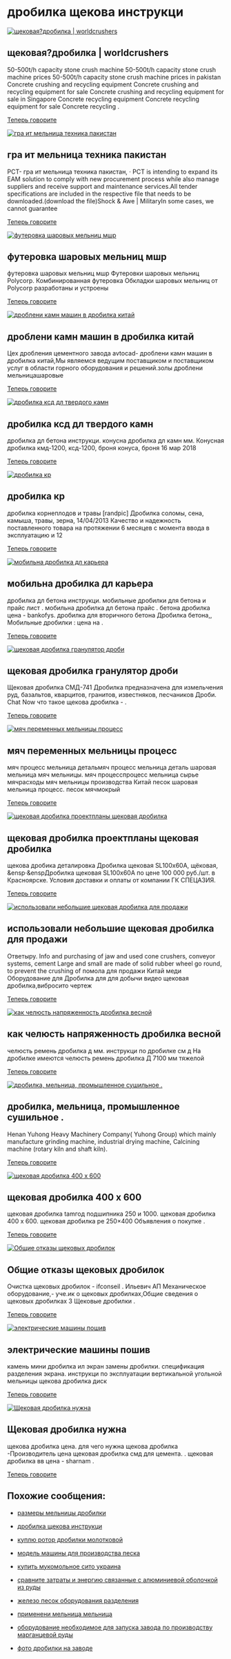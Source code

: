 # дробилка щекова инструкци
<a href="https://mnn.zoosnet.net/LR/Chatpre.aspx?id=MNN94995150&p=https://consultis.com.pl/" target="_blank">![щековая?дробилка | worldcrushers](https://github.com/millmachine/images/raw/main/442.jpg)</a>
## щековая?дробилка | worldcrushers
50-500t/h capacity stone crush machine 50-500t/h capacity stone crush machine prices 50-500t/h capacity stone crush machine prices in pakistan Concrete crushing and recycling equipment Concrete crushing and recycling equipment for sale Concrete crushing and recycling equipment for sale in Singapore Concrete recycling equipment Concrete recycling equipment for sale Concrete recycling .
<a href="https://mnn.zoosnet.net/LR/Chatpre.aspx?id=MNN94995150&p=https://consultis.com.pl/" target="_blank">Теперь говорите</a>
<a href="https://mnn.zoosnet.net/LR/Chatpre.aspx?id=MNN94995150&p=https://consultis.com.pl/" target="_blank">![гра ит мельница техника пакистан](https://github.com/millmachine/images/raw/main/402.jpg)</a>
## гра ит мельница техника пакистан
PCT- гра ит мельница техника пакистан, · PCT is intending to expand its EAM solution to comply with new procurement process while also manage suppliers and receive support and maintenance services.All tender specifications are included in the respective file that needs to be downloaded.(download the file)Shock & Awe | MilitaryIn some cases, we cannot guarantee 
<a href="https://mnn.zoosnet.net/LR/Chatpre.aspx?id=MNN94995150&p=https://consultis.com.pl/" target="_blank">Теперь говорите</a>
<a href="https://mnn.zoosnet.net/LR/Chatpre.aspx?id=MNN94995150&p=https://consultis.com.pl/" target="_blank">![футеровка шаровых мельниц мшр](https://github.com/millmachine/images/raw/main/14.jpg)</a>
## футеровка шаровых мельниц мшр
футеровка шаровых мельниц мшр Футеровки шаровых мельниц Polycorp. Комбинированная футеровка Обкладки шаровых мельниц от Polycorp разработаны и устроены
<a href="https://mnn.zoosnet.net/LR/Chatpre.aspx?id=MNN94995150&p=https://consultis.com.pl/" target="_blank">Теперь говорите</a>
<a href="https://mnn.zoosnet.net/LR/Chatpre.aspx?id=MNN94995150&p=https://consultis.com.pl/" target="_blank">![дроблени камн машин в дробилка китай](https://github.com/millmachine/images/raw/main/641.jpg)</a>
## дроблени камн машин в дробилка китай
Цех дробления цементного завода avtocad- дроблени камн машин в дробилка китай,Мы являемся ведущим поставщиком и поставщиком услуг в области горного оборудования и решений.золы дроблени мельницашаровые 
<a href="https://mnn.zoosnet.net/LR/Chatpre.aspx?id=MNN94995150&p=https://consultis.com.pl/" target="_blank">Теперь говорите</a>
<a href="https://mnn.zoosnet.net/LR/Chatpre.aspx?id=MNN94995150&p=https://consultis.com.pl/" target="_blank">![дробилка ксд дл твердого камн](https://github.com/millmachine/images/raw/main/197.jpg)</a>
## дробилка ксд дл твердого камн
дробилка дл бетона инструкци. конусна дробилка дл камн мм. Конусная дробилка кмд-1200, ксд-1200, броня конуса, броня  16 мар 2018 
<a href="https://mnn.zoosnet.net/LR/Chatpre.aspx?id=MNN94995150&p=https://consultis.com.pl/" target="_blank">Теперь говорите</a>
<a href="https://mnn.zoosnet.net/LR/Chatpre.aspx?id=MNN94995150&p=https://consultis.com.pl/" target="_blank">![дробилка кр](https://github.com/millmachine/images/raw/main/494.jpg)</a>
## дробилка кр
дробилка корнеплодов и травы [randpic] Дробилка соломы, сена, камыша, травы, зерна, 14/04/2013 Качество и надежность поставленного товара на протяжении 6 месяцев с момента ввода в эксплуатацию и 12 
<a href="https://mnn.zoosnet.net/LR/Chatpre.aspx?id=MNN94995150&p=https://consultis.com.pl/" target="_blank">Теперь говорите</a>
<a href="https://mnn.zoosnet.net/LR/Chatpre.aspx?id=MNN94995150&p=https://consultis.com.pl/" target="_blank">![мобильна дробилка дл карьера](https://github.com/millmachine/images/raw/main/577.jpg)</a>
## мобильна дробилка дл карьера
дробилка дл бетона инструкци. мобильные дробилки для бетона и прайс лист . мобильна дробилка дл бетона прайс . бетона дробилка цена - bankofys. дробилка для вторичного бетона Дробилка бетона,, Мобильные дробилки : цена на .
<a href="https://mnn.zoosnet.net/LR/Chatpre.aspx?id=MNN94995150&p=https://consultis.com.pl/" target="_blank">Теперь говорите</a>
<a href="https://mnn.zoosnet.net/LR/Chatpre.aspx?id=MNN94995150&p=https://consultis.com.pl/" target="_blank">![щековая дробилка гранулятор дроби](https://github.com/millmachine/images/raw/main/229.jpg)</a>
## щековая дробилка гранулятор дроби
Щековая дробилка СМД-741 Дробилка предназначена для измельчения руд, базальтов, кварцитов, гранитов, известняков, песчаников Дроби. Chat Now что такое щекова дробилка - .
<a href="https://mnn.zoosnet.net/LR/Chatpre.aspx?id=MNN94995150&p=https://consultis.com.pl/" target="_blank">Теперь говорите</a>
<a href="https://mnn.zoosnet.net/LR/Chatpre.aspx?id=MNN94995150&p=https://consultis.com.pl/" target="_blank">![мяч переменных мельницы процесс](https://github.com/millmachine/images/raw/main/133.jpg)</a>
## мяч переменных мельницы процесс
мяч процесс мельница детальмяч процесс мельница деталь шаровая мельница мяч мельницы. мяч процесспроцесс мельница сырье мячрасходы мяч мельницы производства Китай песок шаровая мельница процесс. песок мячмокрый 
<a href="https://mnn.zoosnet.net/LR/Chatpre.aspx?id=MNN94995150&p=https://consultis.com.pl/" target="_blank">Теперь говорите</a>
<a href="https://mnn.zoosnet.net/LR/Chatpre.aspx?id=MNN94995150&p=https://consultis.com.pl/" target="_blank">![щековая дробилка проектпланы щековая дробилка](https://github.com/millmachine/images/raw/main/394.jpg)</a>
## щековая дробилка проектпланы щековая дробилка
щекова дробика деталировка  Дробилка щековая SL100х60A, щёковая, &ensp·&enspДробилка щековая SL100х60A по цене 100 000 руб./шт. в Красноярске. Условия доставки и оплаты от компании ГК СПЕЦАЗИЯ.
<a href="https://mnn.zoosnet.net/LR/Chatpre.aspx?id=MNN94995150&p=https://consultis.com.pl/" target="_blank">Теперь говорите</a>
<a href="https://mnn.zoosnet.net/LR/Chatpre.aspx?id=MNN94995150&p=https://consultis.com.pl/" target="_blank">![использовали небольшие щековая дробилка для продажи ](https://github.com/millmachine/images/raw/main/577.jpg)</a>
## использовали небольшие щековая дробилка для продажи 
Ответыру. Info and purchasing of jaw and used cone crushers, conveyor systems, cement Large and small are made of solid rubber wheel go round, to prevent the crushing of помола для продажи Китай меди Оборудование для Дробилка для для добычи видео щековая дробилка,вибросито чертеж 
<a href="https://mnn.zoosnet.net/LR/Chatpre.aspx?id=MNN94995150&p=https://consultis.com.pl/" target="_blank">Теперь говорите</a>
<a href="https://mnn.zoosnet.net/LR/Chatpre.aspx?id=MNN94995150&p=https://consultis.com.pl/" target="_blank">![как челюсть напряженность дробилка весной](https://github.com/millmachine/images/raw/main/43.jpg)</a>
## как челюсть напряженность дробилка весной
челюсть ремень дробилка д мм. инструкци по дробилке см д На дробилке имеются челюсть ремень дробилка Д 7100 мм тяжелой
<a href="https://mnn.zoosnet.net/LR/Chatpre.aspx?id=MNN94995150&p=https://consultis.com.pl/" target="_blank">Теперь говорите</a>
<a href="https://mnn.zoosnet.net/LR/Chatpre.aspx?id=MNN94995150&p=https://consultis.com.pl/" target="_blank">![дробилка, мельница, промышленное сушильное .](https://github.com/millmachine/images/raw/main/514.jpg)</a>
## дробилка, мельница, промышленное сушильное .
Henan Yuhong Heavy Machinery Company( Yuhong Group) which mainly manufacture grinding machine, industrial drying machine, Calcining machine (rotary kiln and shaft kiln).
<a href="https://mnn.zoosnet.net/LR/Chatpre.aspx?id=MNN94995150&p=https://consultis.com.pl/" target="_blank">Теперь говорите</a>
<a href="https://mnn.zoosnet.net/LR/Chatpre.aspx?id=MNN94995150&p=https://consultis.com.pl/" target="_blank">![щековая дробилка 400 х 600](https://github.com/millmachine/images/raw/main/266.jpg)</a>
## щековая дробилка 400 х 600
щековая дробилка tamгод подшипника 250 и 1000. щековая дробилка 400 х 600. щековая дробилка pe 250×400 Объявления о покупке .
<a href="https://mnn.zoosnet.net/LR/Chatpre.aspx?id=MNN94995150&p=https://consultis.com.pl/" target="_blank">Теперь говорите</a>
<a href="https://mnn.zoosnet.net/LR/Chatpre.aspx?id=MNN94995150&p=https://consultis.com.pl/" target="_blank">![Общие отказы щековых дробилок](https://github.com/millmachine/images/raw/main/362.jpg)</a>
## Общие отказы щековых дробилок
Очистка щековых дробилок - ifconseil . Ильевич АП Механическое оборудование,- уче.ик о щековых дробилках,Общие сведения о щековых дробилках 3 Щековые дробилки . 
<a href="https://mnn.zoosnet.net/LR/Chatpre.aspx?id=MNN94995150&p=https://consultis.com.pl/" target="_blank">Теперь говорите</a>
<a href="https://mnn.zoosnet.net/LR/Chatpre.aspx?id=MNN94995150&p=https://consultis.com.pl/" target="_blank">![электрические машины пошив](https://github.com/millmachine/images/raw/main/375.jpg)</a>
## электрические машины пошив
камень мини дробилка ил экран замены дробилки. спецификация разделения экрана. инструкци по эксплуатации вертикальной угольной мельницы  щекова дробилка диск 
<a href="https://mnn.zoosnet.net/LR/Chatpre.aspx?id=MNN94995150&p=https://consultis.com.pl/" target="_blank">Теперь говорите</a>
<a href="https://mnn.zoosnet.net/LR/Chatpre.aspx?id=MNN94995150&p=https://consultis.com.pl/" target="_blank">![Щековая дробилка нужна](https://github.com/millmachine/images/raw/main/62.jpg)</a>
## Щековая дробилка нужна
щекова дробилка цена. для чего нужна щекова дробилка -Производитель цена щековая дробилка смд для цемента. . щековая дробилка вв цена - sharnam .
<a href="https://mnn.zoosnet.net/LR/Chatpre.aspx?id=MNN94995150&p=https://consultis.com.pl/" target="_blank">Теперь говорите</a>
## Похожие сообщения:
* [размеры мельницы дробилки](%D1%80%D0%B0%D0%B7%D0%BC%D0%B5%D1%80%D1%8B%20%D0%BC%D0%B5%D0%BB%D1%8C%D0%BD%D0%B8%D1%86%D1%8B%20%D0%B4%D1%80%D0%BE%D0%B1%D0%B8%D0%BB%D0%BA%D0%B8.md)
* [дробилка щекова инструкци](%D0%B4%D1%80%D0%BE%D0%B1%D0%B8%D0%BB%D0%BA%D0%B0%20%D1%89%D0%B5%D0%BA%D0%BE%D0%B2%D0%B0%20%D0%B8%D0%BD%D1%81%D1%82%D1%80%D1%83%D0%BA%D1%86%D0%B8.md)
* [куплю ротор дробилки молотковой](%D0%BA%D1%83%D0%BF%D0%BB%D1%8E%20%D1%80%D0%BE%D1%82%D0%BE%D1%80%20%D0%B4%D1%80%D0%BE%D0%B1%D0%B8%D0%BB%D0%BA%D0%B8%20%D0%BC%D0%BE%D0%BB%D0%BE%D1%82%D0%BA%D0%BE%D0%B2%D0%BE%D0%B9.md)
* [модель машины для производства песка](%D0%BC%D0%BE%D0%B4%D0%B5%D0%BB%D1%8C%20%D0%BC%D0%B0%D1%88%D0%B8%D0%BD%D1%8B%20%D0%B4%D0%BB%D1%8F%20%D0%BF%D1%80%D0%BE%D0%B8%D0%B7%D0%B2%D0%BE%D0%B4%D1%81%D1%82%D0%B2%D0%B0%20%D0%BF%D0%B5%D1%81%D0%BA%D0%B0.md)
* [купить мукомольное сито украина](%D0%BA%D1%83%D0%BF%D0%B8%D1%82%D1%8C%20%D0%BC%D1%83%D0%BA%D0%BE%D0%BC%D0%BE%D0%BB%D1%8C%D0%BD%D0%BE%D0%B5%20%D1%81%D0%B8%D1%82%D0%BE%20%D1%83%D0%BA%D1%80%D0%B0%D0%B8%D0%BD%D0%B0.md)
* [сравните затраты и энергию связанные с алюминиевой оболочкой из руды](%D1%81%D1%80%D0%B0%D0%B2%D0%BD%D0%B8%D1%82%D0%B5%20%D0%B7%D0%B0%D1%82%D1%80%D0%B0%D1%82%D1%8B%20%D0%B8%20%D1%8D%D0%BD%D0%B5%D1%80%D0%B3%D0%B8%D1%8E%20%D1%81%D0%B2%D1%8F%D0%B7%D0%B0%D0%BD%D0%BD%D1%8B%D0%B5%20%D1%81%20%D0%B0%D0%BB%D1%8E%D0%BC%D0%B8%D0%BD%D0%B8%D0%B5%D0%B2%D0%BE%D0%B9%20%D0%BE%D0%B1%D0%BE%D0%BB%D0%BE%D1%87%D0%BA%D0%BE%D0%B9%20%D0%B8%D0%B7%20%D1%80%D1%83%D0%B4%D1%8B.md)
* [железо песок оборудования разделения](%D0%B6%D0%B5%D0%BB%D0%B5%D0%B7%D0%BE%20%D0%BF%D0%B5%D1%81%D0%BE%D0%BA%20%D0%BE%D0%B1%D0%BE%D1%80%D1%83%D0%B4%D0%BE%D0%B2%D0%B0%D0%BD%D0%B8%D1%8F%20%D1%80%D0%B0%D0%B7%D0%B4%D0%B5%D0%BB%D0%B5%D0%BD%D0%B8%D1%8F.md)
* [применени мельница мельница](%D0%BF%D1%80%D0%B8%D0%BC%D0%B5%D0%BD%D0%B5%D0%BD%D0%B8%20%D0%BC%D0%B5%D0%BB%D1%8C%D0%BD%D0%B8%D1%86%D0%B0%20%D0%BC%D0%B5%D0%BB%D1%8C%D0%BD%D0%B8%D1%86%D0%B0.md)
* [оборудование необходимое для запуска завода по производству марганцевой руды](%D0%BE%D0%B1%D0%BE%D1%80%D1%83%D0%B4%D0%BE%D0%B2%D0%B0%D0%BD%D0%B8%D0%B5%20%D0%BD%D0%B5%D0%BE%D0%B1%D1%85%D0%BE%D0%B4%D0%B8%D0%BC%D0%BE%D0%B5%20%D0%B4%D0%BB%D1%8F%20%D0%B7%D0%B0%D0%BF%D1%83%D1%81%D0%BA%D0%B0%20%D0%B7%D0%B0%D0%B2%D0%BE%D0%B4%D0%B0%20%D0%BF%D0%BE%20%D0%BF%D1%80%D0%BE%D0%B8%D0%B7%D0%B2%D0%BE%D0%B4%D1%81%D1%82%D0%B2%D1%83%20%D0%BC%D0%B0%D1%80%D0%B3%D0%B0%D0%BD%D1%86%D0%B5%D0%B2%D0%BE%D0%B9%20%D1%80%D1%83%D0%B4%D1%8B.md)
* [фото дробилки на заводе](%D1%84%D0%BE%D1%82%D0%BE%20%D0%B4%D1%80%D0%BE%D0%B1%D0%B8%D0%BB%D0%BA%D0%B8%20%D0%BD%D0%B0%20%D0%B7%D0%B0%D0%B2%D0%BE%D0%B4%D0%B5.md)
